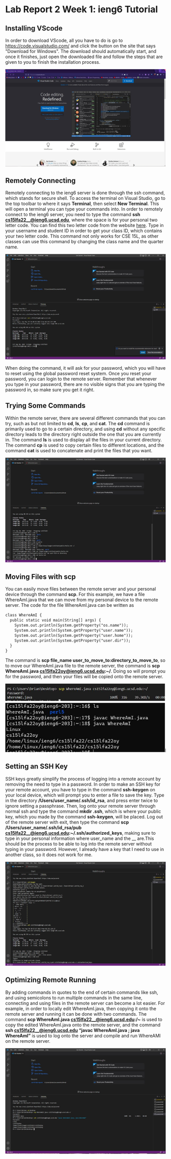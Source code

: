 # Lab Report 2 Week 1: ieng6 Tutorial

Installing VScode
-----------------

In order to download VScode, all you have to do is go to https://code.visualstudio.com/ and click the button on the site that says "Download for Windows". The download should automatically start, and once it finishes, just open the downloaded file and follow the steps that are given to you to finish the installation process. 

![image](vscode.JPG?raw=true)

Remotely Connecting
-------------------

Remotely connecting to the ieng6 server is done through the ssh command, which stands for secure shell. To access the terminal on Visual Studio, go to the top toolbar to where it says **Terminal**, then select **New Terminal**. This will open a terminal you can type your commands into. In order to remotely connect to the ieng6 server, you need to type the command **ssh cs15lfa22__@ieng6.ucsd.edu**, where the space is for your personal two letter code. You can find this two letter code from the website [here](https://sdacs.ucsd.edu/~icc/index.php). Type in your username and student ID in order to get your class ID, which contains your two letter code. This command not only works for CSE 15L, as other classes can use this command by changing the class name and the quarter name.

![image](ieng6_login.JPG?raw=true)

When doing the command, it will ask for your password, which you will have to reset using the global password reset system. Once you reset your password, you can login to the remote server. Remember that whenever you type in your password, there are no visible signs that you are typing the password in, so make sure you get it right.

Trying Some Commands
--------------------

Within the remote server, there are several different commands that you can try, such as but not limited to **cd**, **ls**, **cp**, and **cat**. The **cd** command is primarily used to go to a certain directory, and using **cd** without any specific directory leads to the directory right outside the one that you are currently in. The command **ls** is used to display all the files in your current directory. The command **cp** is used to copy certain files to different locations, and the command **cat** is used to concatenate and print the files that you want.

![image](commands.JPG?raw=true)

Moving Files with scp
---------------------

You can easily move files between the remote server and your personal device through the command **scp**. For this example, we have a file WhereAmI.java that we can move from my personal device to the remote server. The code for the file WhereAmI.java can be written as

```
class WhereAmI {
  public static void main(String[] args) {
    System.out.println(System.getProperty("os.name"));
    System.out.println(System.getProperty("user.name"));
    System.out.println(System.getProperty("user.home"));
    System.out.println(System.getProperty("user.dir"));
  }
}
```

The command is **scp file_name user_to_move_to:directory_to_move_to**, so to move our WhereAmI.java file to the remote server, the command is **scp WhereAmI.java cs15lfa22oy@ieng6.ucsd.edu:~/**. Doing so will prompt you for the password, and then your files will be copied onto the remote server.

![image](scp.JPG?raw=true)

Setting an SSH Key
------------------

SSH keys greatly simplify the process of logging into a remote account by removing the need to type in a password. In order to make an SSH key for your remote account, you have to type in the command **ssh-keygen** on your local device, which will prompt you to enter a file to save the key. Type in the directory **/Users/user_name/.ssh/id_rsa**, and press enter twice to ignore setting a passphrase. Then, log onto your remote server through normal ssh and type the command **mkdir .ssh**, which is where your public key, which you made by the command **ssh-keygen**, will be placed. Log out of the remote server with exit, then type the command **scp /Users/user_name/.ssh/id_rsa/pub cs15lfa22__@ieng6.ucsd.edu:~/.ssh/authorized_keys**, making sure to type in your personal information where user_name and the __ are.This should be the process to be able to log into the remote server without typing in your password. However, I already have a key that I need to use in another class, so it does not work for me.

![image](ssh_keygen.JPG?raw=true)

Optimizing Remote Running
-------------------------

By adding commands in quotes to the end of certain commands like ssh, and using semicolons to run multiple commands in the same line, connecting and using files in the remote server can become a lot easier. For example, in order to locally edit WhereAmI.java, then copying it onto the remote server and running it can be done with two commands. The command **scp WhereAmI.java cs15lfa22__@ieng6.ucsd.edu:/~** is used to copy the edited WhereAmI.java onto the remote server, and the command **ssh cs15lfa22__@ieng6.ucsd.edu “javac WhereAmI.java ; java WhereAmI”** is used to log onto the server and compile and run WhereAMI on the remote server. 

![image](optimized_running.JPG?raw=true)
